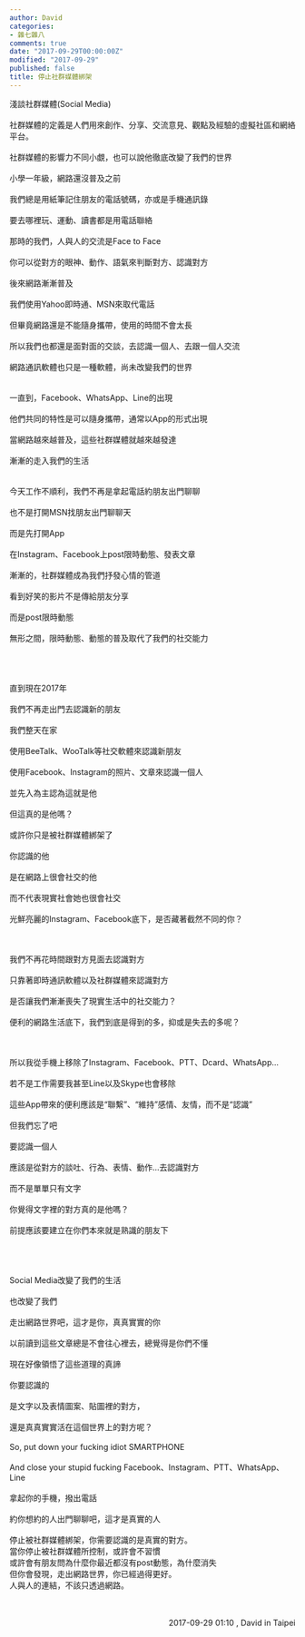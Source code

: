```yaml
---
author: David
categories:
- 雜七雜八
comments: true
date: "2017-09-29T00:00:00Z"
modified: "2017-09-29"
published: false
title: 停止社群媒體綁架
---
```


淺談社群媒體(Social Media)<br />
<br />
社群媒體的定義是人們用來創作、分享、交流意見、觀點及經驗的虛擬社區和網絡平台。<br />
<br />
社群媒體的影響力不同小覷，也可以說他徹底改變了我們的世界<br />
<br />
小學一年級，網路還沒普及之前<br />
<br />
我們總是用紙筆記住朋友的電話號碼，亦或是手機通訊錄<br />
<br />
要去哪裡玩、運動、讀書都是用電話聯絡<br />
<br />
那時的我們，人與人的交流是Face to Face<br />
<br />
你可以從對方的眼神、動作、語氣來判斷對方、認識對方<br />
<br />
後來網路漸漸普及<br />
<br />
我們使用Yahoo即時通、MSN來取代電話<br />
<br />
但畢竟網路還是不能隨身攜帶，使用的時間不會太長<br />
<br />
所以我們也都還是面對面的交談，去認識一個人、去跟一個人交流<br />
<br />
網路通訊軟體也只是一種軟體，尚未改變我們的世界<br />
<br />
<br />
一直到，Facebook、WhatsApp、Line的出現<br />
<br />
他們共同的特性是可以隨身攜帶，通常以App的形式出現<br />
<br />
當網路越來越普及，這些社群媒體就越來越發達<br />
<br />
漸漸的走入我們的生活<br />
<br />
<br />
今天工作不順利，我們不再是拿起電話約朋友出門聊聊<br />
<br />
也不是打開MSN找朋友出門聊聊天<br />
<br />
而是先打開App<br />
<br />
在Instagram、Facebook上post限時動態、發表文章<br />
<br />
漸漸的，社群媒體成為我們抒發心情的管道<br />
<br />
看到好笑的影片不是傳給朋友分享<br />
<br />
而是post限時動態<br />
<br />
無形之間，限時動態、動態的普及取代了我們的社交能力<br />
<br />
<br />
<br />
<br />
直到現在2017年<br />
<br />
我們不再走出門去認識新的朋友<br />
<br />
我們整天在家<br />
<br />
使用BeeTalk、WooTalk等社交軟體來認識新朋友<br />
<br />
使用Facebook、Instagram的照片、文章來認識一個人<br />
<br />
並先入為主認為這就是他<br />
<br />
但這真的是他嗎？<br />
<br />
或許你只是被社群媒體綁架了<br />
<br />
你認識的他<br />
<br />
是在網路上很會社交的他<br />
<br />
而不代表現實社會她也很會社交<br />
<br />
光鮮亮麗的Instagram、Facebook底下，是否藏著截然不同的你？<br />
<br />
<br />
<br />
我們不再花時間跟對方見面去認識對方<br />
<br />
只靠著即時通訊軟體以及社群媒體來認識對方<br />
<br />
是否讓我們漸漸喪失了現實生活中的社交能力？<br />
<br />
便利的網路生活底下，我們到底是得到的多，抑或是失去的多呢？<br />
<br />
<br />
<br />
所以我從手機上移除了Instagram、Facebook、PTT、Dcard、WhatsApp...<br />
<br />
若不是工作需要我甚至Line以及Skype也會移除<br />
<br />
這些App帶來的便利應該是“聯繫”、“維持”感情、友情，而不是“認識”<br />
<br />
但我們忘了吧<br />
<br />
要認識一個人<br />
<br />
應該是從對方的談吐、行為、表情、動作...去認識對方<br />
<br />
而不是單單只有文字<br />
<br />
你覺得文字裡的對方真的是他嗎？<br />
<br />
前提應該要建立在你們本來就是熟識的朋友下<br />
<br />
<br />
<br />
<br />
Social Media改變了我們的生活<br />
<br />
也改變了我們<br />
<br />
走出網路世界吧，這才是你，真真實實的你<br />
<br />
以前讀到這些文章總是不會往心裡去，總覺得是你們不懂<br />
<br />
現在好像領悟了這些道理的真諦<br />
<br />
你要認識的<br />
<br />
是文字以及表情圖案、貼圖裡的對方，<br />
<br />
還是真真實實活在這個世界上的對方呢？<br />
<br />
So, put down your fucking idiot SMARTPHONE<br />
<br />
And close your stupid fucking Facebook、Instagram、PTT、WhatsApp、Line<br />
<br />
拿起你的手機，撥出電話<br />
<br />
約你想約的人出門聊聊吧，這才是真實的人<br />
<br />
停止被社群媒體綁架，你需要認識的是真實的對方。
<br />
當你停止被社群媒體所控制，或許會不習慣
<br />
或許會有朋友問為什麼你最近都沒有post動態，為什麼消失
<br />
但你會發現，走出網路世界，你已經過得更好。
<br />
人與人的連結，不該只透過網路。
<br />
<br />
<br />
<div style="text-align: right;">
2017-09-29 01:10 , David in Taipei</div>
<div style="text-align: right;">
<br /></div>
<div style="text-align: right;">
<br /></div>
<div style="text-align: right;">
<br /></div>
<br />

